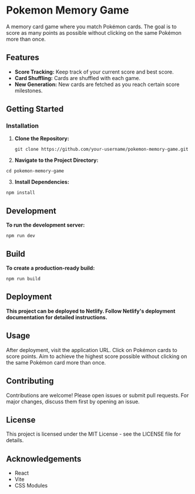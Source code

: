 # Pokemon Memory Game

A memory card game where you match Pokémon cards. The goal is to score as many points as possible without clicking on the same Pokémon more than once.

## Features

- **Score Tracking:** Keep track of your current score and best score.
- **Card Shuffling:** Cards are shuffled with each game.
- **New Generation:** New cards are fetched as you reach certain score milestones.

## Getting Started

### Installation

1. **Clone the Repository:**
   ```
   git clone https://github.com/your-username/pokemon-memory-game.git

2. **Navigate to the Project Directory:**
  ```
  cd pokemon-memory-game
  ```

3. **Install Dependencies:**

  ```
  npm install
  ```

## Development  

**To run the development server:**
  
  ```
  npm run dev
  ```

## Build

**To create a production-ready build:**

  ```
  npm run build
  ```

## Deployment

**This project can be deployed to Netlify. Follow Netlify's deployment documentation for detailed instructions.**

## Usage

After deployment, visit the application URL. Click on Pokémon cards to score points. Aim to achieve the highest score possible without clicking on the same Pokémon card more than once.

## Contributing

Contributions are welcome! Please open issues or submit pull requests. For major changes, discuss them first by opening an issue.

## License

This project is licensed under the MIT License - see the LICENSE file for details.

## Acknowledgements
  - React
  - Vite
  - CSS Modules